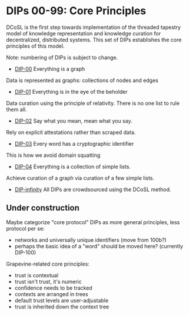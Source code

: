 # DIPs 00-99: Core Principles

DCoSL is the first step towards implementation of the threaded tapestry model of knowledge representation and knowledge curation for decentralized, distributed systems. This set of DIPs establishes the core principles of this model.

Note: numbering of DIPs is subject to change.

- [DIP-00](00.md) Everything is a graph

Data is represented as graphs: collections of nodes and edges

- [DIP-01](01.md) Everything is in the eye of the beholder

Data curation using the principle of relativity. There is no one list to rule them all.

- [DIP-02](02.md) Say what you mean, mean what you say.

Rely on explicit attestations rather than scraped data.

- [DIP-03](03.md) Every word has a cryptographic identifier

This is how we avoid domain squatting

- [DIP-04](04.md) Everything is a collection of simple lists.

Achieve curation of a graph via curation of a few simple lists.

- [DIP-infinity](infinity.md) All DIPs are crowdsourced using the DCoSL method.

## Under construction

Maybe categorize "core protocol" DIPs as more general principles, less protocol per se:
- networks and universally unique identifiers (move from 100b?)
- perhaps the basic idea of a "word" should be moved here? (currently DIP-100)

Grapevine-related core principles:
- trust is contextual 
- trust isn't trust, it's numeric
- confidence needs to be tracked 
- contexts are arranged in trees 
- default trust levels are user-adjustable
- trust is inherited down the context tree
